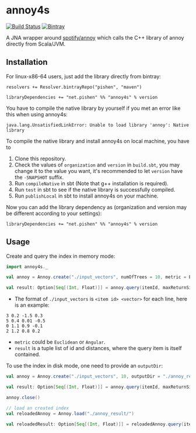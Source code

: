 # annoy4s

[![Build Status](https://travis-ci.org/pishen/annoy4s.svg?branch=master)](https://travis-ci.org/pishen/annoy4s)
[![Bintray](https://img.shields.io/bintray/v/pishen/maven/annoy4s.svg?maxAge=2592000)](https://bintray.com/pishen/maven/annoy4s/view)

A JNA wrapper around [spotify/annoy](https://github.com/spotify/annoy) which calls the C++ library of annoy directly from Scala/JVM.

## Installation

For linux-x86-64 users, just add the library directly from bintray:
```
resolvers += Resolver.bintrayRepo("pishen", "maven")

libraryDependencies += "net.pishen" %% "annoy4s" % version
```

You have to compile the native library by yourself if you met an error like this when using annoy4s:
```
java.lang.UnsatisfiedLinkError: Unable to load library 'annoy': Native library
```

To compile the native library and install annoy4s on local machine, you have to

1. Clone this repository.
2. Check the values of `organization` and `version` in `build.sbt`, you may change it to the value you want, it's recommended to let `version` have the `-SNAPSHOT` suffix.
3. Run `compileNative` in sbt (Note that g++ installation is required).
4. Run `test` in sbt to see if the native library is successfully compiled.
5. Run `publishLocal` in sbt to install annoy4s on your machine.

Now you can add the library dependency as (organization and version may be different according to your settings):
```
libraryDependencies += "net.pishen" %% "annoy4s" % version
```

## Usage

Create and query the index in memory mode:
```scala
import annoy4s._

val annoy = Annoy.create("./input_vectors", numOfTrees = 10, metric = Euclidean, verbose = true)

val result: Option[Seq[(Int, Float)]] = annoy.query(itemId, maxReturnSize = 30)
```

* The format of `./input_vectors` is `<item id> <vector>` for each line, here is an example:
```
3 0.2 -1.5 0.3
5 0.4 0.01 -0.5
0 1.1 0.9 -0.1
2 1.2 0.8 0.2
```
* `metric` could be `Euclidean` or `Angular`.
* `result` is a tuple list of id and distances, where the query item is itself contained.

To use the index in disk mode, one need to provide an `outputDir`:
```scala
val annoy = Annoy.create("./input_vectors", 10, outputDir = "./annoy_result/", Euclidean)

val result: Option[Seq[(Int, Float)]] = annoy.query(itemId, maxReturnSize = 30)

annoy.close()

// load an created index
val reloadedAnnoy = Annoy.load("./annoy_result/")

val reloadedResult: Option[Seq[(Int, Float)]] = reloadedAnnoy.query(itemId, 30)
```
